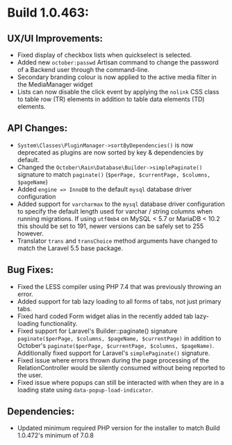 # Build 1.0.463:

## UX/UI Improvements:
- Fixed display of checkbox lists when quickselect is selected.
- Added new `october:passwd` Artisan command to change the password of a Backend user through the command-line.
- Secondary branding colour is now applied to the active media filter in the MediaManager widget
- Lists can now disable the click event by applying the `nolink` CSS class to table row (TR) elements in addition to table data elements (TD) elements.

## API Changes:
- `System\Classes\PluginManager->sortByDependencies()` is now deprecated as plugins are now sorted by key & dependencies by default.
- Changed the `October\Rain\Database\Builder->simplePaginate()` signature to match `paginate()` (`$perPage, $currentPage, $columns, $pageName`)
- Added `engine => InnoDB` to the default `mysql` database driver configuration
- Added support for `varcharmax` to the `mysql` database driver configuration to specify the default length used for varchar / string columns when running migrations. If using `utf8mb4` on MySQL < 5.7 or MariaDB < 10.2 this should be set to 191, newer versions can be safely set to 255 however.
- Translator `trans` and `transChoice` method arguments have changed to match the Laravel 5.5 base package.

## Bug Fixes:
- Fixed the LESS compiler using PHP 7.4 that was previously throwing an error.
- Added support for tab lazy loading to all forms of tabs, not just primary tabs.
- Fixed hard coded Form widget alias in the recently added tab lazy-loading functionality.
- Fixed support for Laravel's Builder::paginate() signature `paginate($perPage, $columns, $pageName, $currentPage)` in addition to October's `paginate($perPage, $currentPage, $columns, $pageName)`. Additionally fixed support for Laravel's `simplePaginate()` signature.
- Fixed issue where errors thrown during the page processing of the RelationController would be silently consumed without being reported to the user.
- Fixed issue where popups can still be interacted with when they are in a loading state using `data-popup-load-indicator`.

## Dependencies:
- Updated minimum required PHP version for the installer to match Build 1.0.472's minimum of 7.0.8